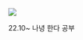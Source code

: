 <img src="https://capsule-render.vercel.app/api?type=transparent&color=black&height=200&section=header&text=Nana&fontSize=90" />

22.10~ 나녕 한다 공부

